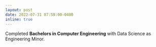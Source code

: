 ```yaml
---
layout: post
date: 2022-07-31 07:59:00-0400
inline: true
---
```


Completed <b>Bachelors in Computer Engineering</b> with Data Science as Engineering Minor.